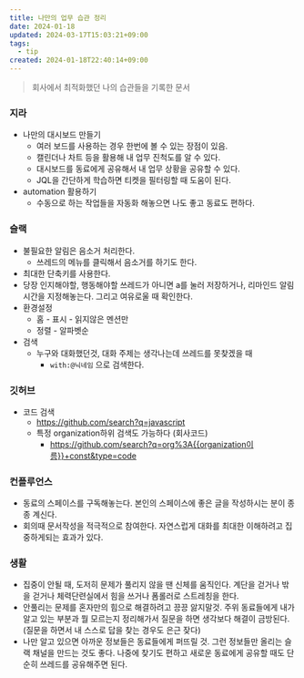 ```yaml
---
title: 나만의 업무 습관 정리
date: 2024-01-18
updated: 2024-03-17T15:03:21+09:00
tags:
  - tip
created: 2024-01-18T22:40:14+09:00
---
```

> 회사에서 최적화했던 나의 습관들을 기록한 문서


### 지라
- 나만의 대시보드 만들기
	- 여러 보드를 사용하는 경우 한번에 볼 수 있는 장점이 있음.
	- 캘린더나 차트 등을 활용해 내 업무 진척도를 알 수 있다.
	- 대시보드를 동료에게 공유해서 내 업무 상황을 공유할 수 있다.
	- JQL을 간단하게 학습하면 티켓을 필터링할 때 도움이 된다.
- automation 활용하기
	- 수동으로 하는 작업들을 자동화 해놓으면 나도 좋고 동료도 편하다.
### 슬랙
- 불필요한 알림은 음소거 처리한다.
	- 쓰레드의 메뉴를 클릭해서 음소거를 하기도 한다.
- 최대한 단축키를 사용한다.
- 당장 인지해야할, 행동해야할 쓰레드가 아니면 a를 눌러 저장하거나, 리마인드 알림 시간을 지정해놓는다. 그리고 여유로울 때 확인한다.
- 환경설정
	- 홈 - 표시 - 읽지않은 멘션만
	- 정렬 - 알파벳순
- 검색
	- 누구와 대화했던것, 대화 주제는 생각나는데 쓰레드를 못찾겠을 때
		- `with:@닉네임` 으로 검색한다.

### 깃허브
- 코드 검색
	- https://github.com/search?q=javascript
	- 특정 organization하위 검색도 가능하다 (회사코드)
		- https://github.com/search?q=org%3A{{organization이름}}+const&type=code


### 컨플루언스
- 동료의 스페이스를 구독해놓는다. 본인의 스페이스에 좋은 글을 작성하시는 분이 종종 계신다.
- 회의때 문서작성을 적극적으로 참여한다. 자연스럽게 대화를 최대한 이해하려고 집중하게되는 효과가 있다.

### 생활
- 집중이 안될 때, 도저히 문제가 풀리지 않을 땐 신체를 움직인다. 계단을 걷거나 밖을 걷거나 체력단련실에서 힘을 쓰거나 폼롤러로 스트레칭을 한다.
- 안풀리는 문제를 혼자만의 힘으로 해결하려고 끙끙 앓지말것. 주위 동료들에게 내가 알고 있는 부분과 뭘 모르는지 정리해가서 질문을 하면 생각보다 해결이 금방된다. (질문을 하면서 내 스스로 답을 찾는 경우도 은근 잦다)
- 나만 알고 있으면 아까운 정보들은 동료들에게 퍼뜨릴 것. 그런 정보들만 올리는 슬랙 채널을 만드는 것도 좋다. 나중에 찾기도 편하고 새로운 동료에게 공유할 때도 단순히 쓰레드를 공유해주면 된다. 

